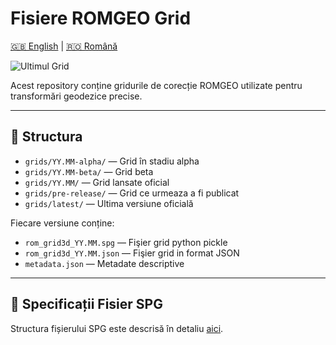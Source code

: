 # Fisiere ROMGEO Grid

[🇬🇧 English](README.md) | [🇷🇴 Română](README_ro.md)

![Ultimul Grid](https://img.shields.io/badge/Ultimul_Grid-25.09-blue)

Acest repository conține gridurile de corecție ROMGEO utilizate pentru transformări geodezice precise.

---

## 📂 Structura
- `grids/YY.MM-alpha/` — Grid în stadiu alpha
- `grids/YY.MM-beta/` — Grid beta
- `grids/YY.MM/` — Grid lansate oficial
- `grids/pre-release/` — Grid ce urmeaza a fi publicat
- `grids/latest/` — Ultima versiune oficială

Fiecare versiune conține:
- `rom_grid3d_YY.MM.spg` — Fişier grid python pickle
- `rom_grid3d_YY.MM.json` — Fişier grid in format JSON
- `metadata.json` — Metadate descriptive

---

## 📄 Specificații Fisier SPG

Structura fișierului SPG este descrisă în detaliu [aici](spg_file_specs_ro.md).
